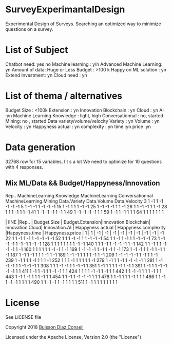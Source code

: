 # SurveyExperimantalDesign
Experimental Design of Surveys. Searching an optimized way to minimize questions on a survey.

# List of Subject

Chatbot need: yes no
Machine learning : y/n
Advanced Machine Learning: yn
Amount of data: Huge or Less
Budget : >100 k
Happy on ML solution : yn
Extend Investment: yn
Cloud need : yn

# List of thema / alternatives
Budget
    Size : <100k
    Extension : yn
Innovation 
    Blockchain : yn
    Cloud : yn 
    AI :yn
Machine Learning
    Knowledge : light, high
    Conversationnal : no, started
    Mining: no , started
Data variety/volume/velocity
    Variety : yn
    Volume : yn
    Velocity : yn
Happyness
    actual : yn
    complexity : yn 
    time :yn
    price :yn

# Data generation
32768 row for 15 variables. I t s a lot
We need to optimize for 10 questions with 4 responses.

## Mix ML/Data   &&   Budget/Happyness/Innovation

  Rep.. MachineLearning.Knowledge MachineLearning.Conversationnal MachineLearning.Mining Data.Variety   Data.Volume Data.Velocity
3      1                        -1                               1                     -1           -1   -1            -1
5      1                        -1                              -1                      1           -1   -1            -1
15     1                        -1                               1                      1            1   -1            -1
25     1                        -1                              -1                     -1            1   1            -1
26     1                         1                              -1                     -1            1   1            -1
28     1                         1                               1                     -1            1   1            -1
41     1                        -1                              -1                     -1            1  -1             1
49     1                        -1                              -1                     -1           -1  1             1
59     1                        -1                               1                     -1            1  1             1
64     1                         1                               1                      1            1  1             1

| lINE |Rep..  | Budget.Size  | Budget.Extension|Innovation.Blockchain| Innovation.Cloud| Innovation.AI | Happyness.actual | Happyness.complexity |Happyness.time | Happyness.price
| 1    |   1   |       -1     |          -1     |               -1    |           -1    |        -1     |               -1 |                 -1   |          -1          |    -1    
22      1           1               -1                     1               -1             1     -1                   -1             -1              -1
52      1           1                1                    -1               -1             1     1                   -1             -1              -1
54      1           1               -1                     1               -1             1     1                   -1             -1              -1
73      1          -1               -1                    -1                1            -1     -1                    1             -1              -1
128     1           1                1                     1                1             1     1                    1             -1              -1
140     1           1                1                    -1                1            -1     -1                   -1              1              -1
142     1           1               -1                     1                1            -1     -1                   -1              1              -1
160     1           1                1                     1                1             1     -1                   -1              1              -1
169     1          -1               -1                    -1                1            -1     1                   -1              1              -1
173     1          -1               -1                     1                1            -1     1                   -1              1              -1
187     1          -1                1                    -1                1             1     1                   -1              1              -1
189     1          -1               -1                     1                1             1     1                   -1              1              -1
209     1          -1               -1                    -1               -1             1     -1                    1              1              -1
239     1          -1                1                     1                1            -1     1                    1              1              -1
252     1           1                1                    -1                1             1     1                    1              1              -1
279     1          -1                1                     1               -1             1     -1                   -1             -1               1
281     1          -1               -1                    -1                1             1     -1                   -1             -1               1
308     1           1                1                    -1               -1             1     1                   -1             -1               1
351     1          -1                1                     1                1             1     -1                    1             -1               1
391     1          -1                1                     1               -1            -1     -1                   -1              1               1
411     1          -1                1                    -1                1             1     -1                   -1              1               1
424     1           1                1                     1               -1            -1     1                   -1              1               1
442     1           1               -1                    -1                1             1     1                   -1              1               1
443     1          -1                1                    -1                1             1     1                   -1              1               1
454     1           1               -1                     1               -1            -1     -1                    1              1               1
478     1           1               -1                     1                1             1     -1                    1              1               1
486     1           1               -1                     1               -1            -1     1                    1              1               1
490     1           1               -1                    -1                1            -1     1                    1              1               1
511     1          -1                1                     1                1             1     1                    1              1               1





# License
See LICENSE file

 Copyright 2018 [Buisson Diaz Conseil](http://www.buissondiaz.com)
 
 Licensed under the Apache License, Version 2.0 (the "License")
